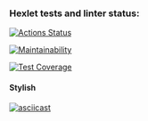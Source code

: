 ### Hexlet tests and linter status:
[![Actions Status](https://github.com/ImTsukushi/python-project-50/actions/workflows/hexlet-check.yml/badge.svg)](https://github.com/ImTsukushi/python-project-50/actions)

[![Maintainability](https://api.codeclimate.com/v1/badges/a2510d059f9397b72165/maintainability)](https://codeclimate.com/github/ImTsukushi/python-project-50/maintainability)

[![Test Coverage](https://api.codeclimate.com/v1/badges/a2510d059f9397b72165/test_coverage)](https://codeclimate.com/github/ImTsukushi/python-project-50/test_coverage)

#### Stylish
[![asciicast](https://asciinema.org/a/OXVrslSbU3HC6lui3urjdhReu.png)](https://asciinema.org/a/OXVrslSbU3HC6lui3urjdhReu)
